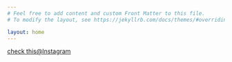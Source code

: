 ```yaml
---
# Feel free to add content and custom Front Matter to this file.
# To modify the layout, see https://jekyllrb.com/docs/themes/#overriding-theme-defaults

layout: home
---
```


<style>
    header{
      
     background-color: rgba(249, 241 ,241 , 0.7);
         font-weight: bolder;
         font-size: larger;
         font-family: fantasy;
        
        }
    
      body{
         
        background-image: url("https://i.postimg.cc/KctDHRkK/dose-media-b-U6-Jyh-SI6zo-unsplash.jpg");
      }
      </style>
  [check this@Instagram](https://www.instagram.com/financial_literate/?hl=en)
  